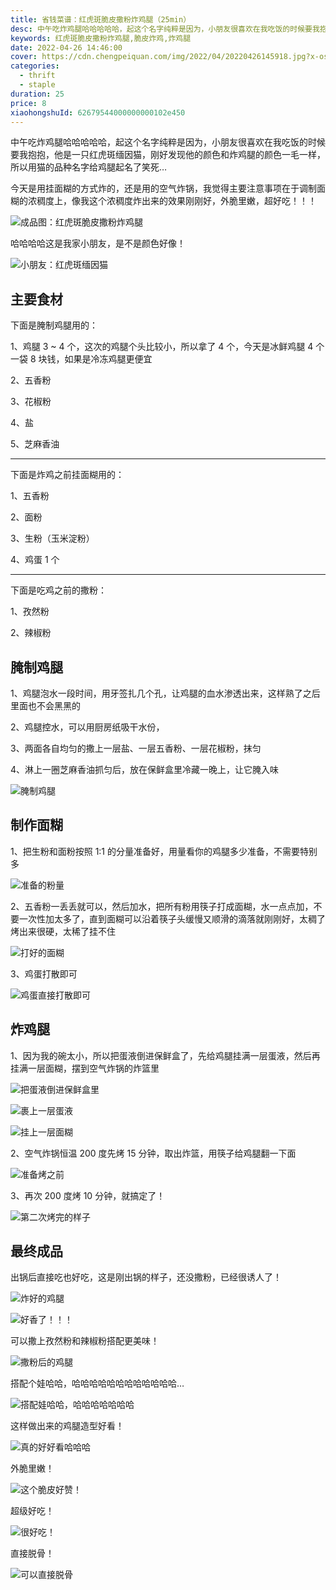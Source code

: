 ```yaml
---
title: 省钱菜谱：红虎斑脆皮撒粉炸鸡腿（25min）
desc: 中午吃炸鸡腿哈哈哈哈哈，起这个名字纯粹是因为，小朋友很喜欢在我吃饭的时候要我抱抱，他是一只红虎斑缅因猫（图9），刚好发现他的颜色和炸鸡腿的颜色一毛一样，所以用猫的品种名字给鸡腿起名了笑死…
keywords: 红虎斑脆皮撒粉炸鸡腿,脆皮炸鸡,炸鸡腿
date: 2022-04-26 14:46:00
cover: https://cdn.chengpeiquan.com/img/2022/04/20220426145918.jpg?x-oss-process=image/interlace,1
categories:
  - thrift
  - staple
duration: 25
price: 8
xiaohongshuId: 62679544000000000102e450
---
```


中午吃炸鸡腿哈哈哈哈哈，起这个名字纯粹是因为，小朋友很喜欢在我吃饭的时候要我抱抱，他是一只红虎斑缅因猫，刚好发现他的颜色和炸鸡腿的颜色一毛一样，所以用猫的品种名字给鸡腿起名了笑死…

今天是用挂面糊的方式炸的，还是用的空气炸锅，我觉得主要注意事项在于调制面糊的浓稠度上，像我这个浓稠度炸出来的效果刚刚好，外脆里嫩，超好吃！！！

![成品图：红虎斑脆皮撒粉炸鸡腿](https://cdn.chengpeiquan.com/img/2022/04/20220426150121.jpg?x-oss-process=image/interlace,1)

哈哈哈哈这是我家小朋友，是不是颜色好像！

![小朋友：红虎斑缅因猫](https://cdn.chengpeiquan.com/img/2022/04/20220426150127.jpg?x-oss-process=image/interlace,1)

## 主要食材

下面是腌制鸡腿用的：

1、鸡腿 3 ~ 4 个，这次的鸡腿个头比较小，所以拿了 4 个，今天是冰鲜鸡腿 4 个一袋 8 块钱，如果是冷冻鸡腿更便宜

2、五香粉

3、花椒粉

4、盐

5、芝麻香油

---

下面是炸鸡之前挂面糊用的：

1、五香粉

2、面粉

3、生粉（玉米淀粉）

4、鸡蛋 1 个

---

下面是吃鸡之前的撒粉：

1、孜然粉

2、辣椒粉

## 腌制鸡腿

1、鸡腿泡水一段时间，用牙签扎几个孔，让鸡腿的血水渗透出来，这样熟了之后里面也不会黑黑的

2、鸡腿控水，可以用厨房纸吸干水份，

3、两面各自均匀的撒上一层盐、一层五香粉、一层花椒粉，抹匀

4、淋上一圈芝麻香油抓匀后，放在保鲜盒里冷藏一晚上，让它腌入味

![腌制鸡腿](https://cdn.chengpeiquan.com/img/2022/04/20220426150130.jpg?x-oss-process=image/interlace,1)

## 制作面糊

1、把生粉和面粉按照 1:1 的分量准备好，用量看你的鸡腿多少准备，不需要特别多

![准备的粉量](https://cdn.chengpeiquan.com/img/2022/04/20220426150128.jpg?x-oss-process=image/interlace,1)

2、五香粉一丢丢就可以，然后加水，把所有粉用筷子打成面糊，水一点点加，不要一次性加太多了，直到面糊可以沿着筷子头缓慢又顺滑的滴落就刚刚好，太稠了烤出来很硬，太稀了挂不住

![打好的面糊](https://cdn.chengpeiquan.com/img/2022/04/20220426150129.jpg?x-oss-process=image/interlace,1)

3、鸡蛋打散即可

![鸡蛋直接打散即可](https://cdn.chengpeiquan.com/img/2022/04/20220426150131.jpg?x-oss-process=image/interlace,1)

## 炸鸡腿

1、因为我的碗太小，所以把蛋液倒进保鲜盒了，先给鸡腿挂满一层蛋液，然后再挂满一层面糊，摆到空气炸锅的炸篮里

![把蛋液倒进保鲜盒里](https://cdn.chengpeiquan.com/img/2022/04/20220426150113.jpg?x-oss-process=image/interlace,1)

![裹上一层蛋液](https://cdn.chengpeiquan.com/img/2022/04/20220426150114.jpg?x-oss-process=image/interlace,1)

![挂上一层面糊](https://cdn.chengpeiquan.com/img/2022/04/20220426150115.jpg?x-oss-process=image/interlace,1)

2、空气炸锅恒温 200 度先烤 15 分钟，取出炸篮，用筷子给鸡腿翻一下面

![准备烤之前](https://cdn.chengpeiquan.com/img/2022/04/20220426150116.jpg?x-oss-process=image/interlace,1)

3、再次 200 度烤 10 分钟，就搞定了！

![第二次烤完的样子](https://cdn.chengpeiquan.com/img/2022/04/20220426150117.jpg?x-oss-process=image/interlace,1)

## 最终成品

出锅后直接吃也好吃，这是刚出锅的样子，还没撒粉，已经很诱人了！

![炸好的鸡腿](https://cdn.chengpeiquan.com/img/2022/04/20220426150118.jpg?x-oss-process=image/interlace,1)

![好香了！！！](https://cdn.chengpeiquan.com/img/2022/04/20220426150119.jpg?x-oss-process=image/interlace,1)

可以撒上孜然粉和辣椒粉搭配更美味！

![撒粉后的鸡腿](https://cdn.chengpeiquan.com/img/2022/04/20220426150120.jpg?x-oss-process=image/interlace,1)

搭配个娃哈哈，哈哈哈哈哈哈哈哈哈哈哈哈…

![搭配娃哈哈，哈哈哈哈哈哈哈](https://cdn.chengpeiquan.com/img/2022/04/20220426150122.jpg?x-oss-process=image/interlace,1)

这样做出来的鸡腿造型好看！

![真的好好看哈哈哈](https://cdn.chengpeiquan.com/img/2022/04/20220426150123.jpg?x-oss-process=image/interlace,1)

外脆里嫩！

![这个脆皮好赞！](https://cdn.chengpeiquan.com/img/2022/04/20220426150124.jpg?x-oss-process=image/interlace,1)

超级好吃！

![很好吃！](https://cdn.chengpeiquan.com/img/2022/04/20220426150125.jpg?x-oss-process=image/interlace,1)

直接脱骨！

![可以直接脱骨](https://cdn.chengpeiquan.com/img/2022/04/20220426150126.jpg?x-oss-process=image/interlace,1)
